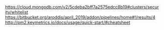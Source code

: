 https://cloud.mongodb.com/v2/5cdeba2bff7a2575edcc8b19#clusters/security/whitelist
https://bitbucket.org/aroddis/april_2019/addon/pipelines/home#!/results/4
http://pm2.keymetrics.io/docs/usage/quick-start/#cheatsheet
